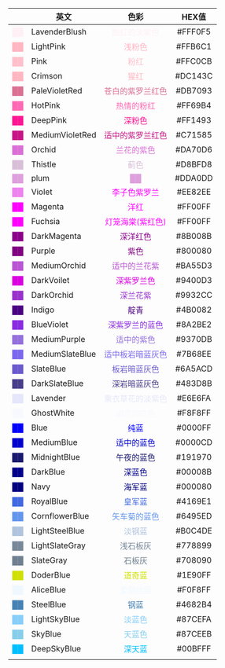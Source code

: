 
|                                         | 英文              |                      色彩                      |  HEX值   |
| --------------------------------------: | --------------- | :------------------------------------------: | :-----: |
|   <font color=LavenderBlush> ██ </font> | LavenderBlush   |   <font color=LavenderBlush> 脸红的淡紫色</font>   | #FFF0F5 |
|       <font color=LightPink> ██ </font> | LightPink       |       <font color=LightPink>浅粉色</font>       | #FFB6C1 |
|            <font color=Pink> ██ </font> | Pink            |          <font color=Pink>粉红</font>          | #FFC0CB |
|       <font color=LightPink> ██ </font> | Crimson         |       <font color=LightPink>猩红 </font>       | #DC143C |
|   <font color=PaleVioletRed> ██ </font> | PaleVioletRed   |  <font color=PaleVioletRed>苍白的紫罗兰红色</font>   | #DB7093 |
|         <font color=HotPink> ██ </font> | HotPink         |       <font color=HotPink>热情的粉红</font>       | #FF69B4 |
|        <font color=DeepPink> ██ </font> | DeepPink        |       <font color=DeepPink>深粉色 </font>       | #FF1493 |
| <font color=MediumVioletRed> ██ </font> | MediumVioletRed | <font color=MediumVioletRed>适中的紫罗兰红色</font>  | #C71585 |
|          <font color=Orchid> ██ </font> | Orchid          |       <font color=Orchid>兰花的紫色</font>        | #DA70D6 |
|         <font color=Thistle> ██ </font> | Thistle         |        <font color=Thistle>蓟色</font>         | #D8BFD8 |
|            <font color=plum> ██ </font> | plum            |         <font color=plum> ██ </font>         | #DDA0DD |
|          <font color=Violet> ██ </font> | Violet          |      <font color=Magenta> 李子色紫罗兰</font>      | #EE82EE |
|         <font color=Magenta> ██ </font> | Magenta         |        <font color=Magenta>洋红</font>         | #FF00FF |
|         <font color=Fuchsia> ██ </font> | Fuchsia         |    <font color=Fuchsia>灯笼海棠(紫红色) </font>     | #FF00FF |
|     <font color=DarkMagenta> ██ </font> | DarkMagenta     |     <font color=DarkMagenta>深洋红色 </font>     | #8B008B |
|          <font color=Purple> ██ </font> | Purple          |        <font color=Purple>紫色 </font>         | #800080 |
|    <font color=MediumOrchid> ██ </font> | MediumOrchid    |   <font color=MediumOrchid>适中的兰花紫 </font>    | #BA55D3 |
|      <font color=DarkVoilet> ██ </font> | DarkVoilet      |    <font color=DarkVoilet> 深紫罗兰色 </font>     | #9400D3 |
|      <font color=DarkOrchid> ██ </font> | DarkOrchid      |     <font color=DarkOrchid>深兰花紫 </font>      | #9932CC |
|          <font color=Indigo> ██ </font> | Indigo          |        <font color=Indigo> 靛青 </font>        | #4B0082 |
|      <font color=BlueViolet> ██ </font> | BlueViolet      |   <font color=BlueViolet> 深紫罗兰的蓝色 </font>    | #8A2BE2 |
|    <font color=MediumPurple> ██ </font> | MediumPurple    |    <font color=MediumPurple>适中的紫色 </font>    | #9370DB |
| <font color=MediumSlateBlue> ██ </font> | MediumSlateBlue | <font color=MediumSlateBlue>适中板岩暗蓝灰色 </font> | #7B68EE |
|       <font color=SlateBlue> ██ </font> | SlateBlue       |    <font color=SlateBlue> 板岩暗蓝灰色 </font>     | #6A5ACD |
|   <font color=DarkSlateBlue> ██ </font> | DarkSlateBlue   |   <font color=DarkSlateBlue>深岩暗蓝灰色 </font>   | #483D8B |
|        <font color=Lavender> ██ </font> | Lavender        |    <font color=Lavender>熏衣草花的淡紫色 </font>     | #E6E6FA |
|      <font color=GhostWhite> ██ </font> | GhostWhite      |    <font color=GhostWhite> 幽灵的白色 </font>     | #F8F8FF |
|            <font color=Blue> ██ </font> | Blue            |         <font color=Blue>纯蓝 </font>          | #0000FF |
|      <font color=MediumBlue> ██ </font> | MediumBlue      |     <font color=MediumBlue>适中的蓝色</font>      | #0000CD |
|    <font color=MidnightBlue> ██ </font> | MidnightBlue    |    <font color=MidnightBlue>午夜的蓝色 </font>    | #191970 |
|        <font color=DarkBlue> ██ </font> | DarkBlue        |       <font color=DarkBlue> 深蓝色</font>       | #00008B |
|            <font color=Navy> ██ </font> | Navy            |        <font color=Navy> 海军蓝 </font>         | #000080 |
|       <font color=RoyalBlue> ██ </font> | RoyalBlue       |      <font color=RoyalBlue> 皇军蓝 </font>      | #4169E1 |
|  <font color=CornflowerBlue> ██ </font> | CornflowerBlue  |  <font color=CornflowerBlue> 矢车菊的蓝色 </font>  | #6495ED |
|  <font color=LightSteelBlue> ██ </font> | LightSteelBlue  |   <font color=LightSteelBlue> 淡钢蓝 </font>    | #B0C4DE |
|  <font color=LightSlateGray> ██ </font> | LightSlateGray  |   <font color=LightSlateGray> 浅石板灰 </font>   | #778899 |
|       <font color=SlateGray> ██ </font> | SlateGray       |      <font color=SlateGray> 石板灰</font>       | #708090 |
|       <font color=DoderBlue> ██ </font> | DoderBlue       |      <font color=DoderBlue>道奇蓝 </font>       | #1E90FF |
|       <font color=AliceBlue> ██ </font> | AliceBlue       |     <font color=AliceBlue> 爱丽丝蓝 </font>      | #F0F8FF |
|       <font color=SteelBlue> ██ </font> | SteelBlue       |      <font color=SteelBlue> 钢蓝 </font>       | #4682B4 |
|    <font color=LightSkyBlue> ██ </font> | LightSkyBlue    |     <font color=LightSkyBlue>淡蓝色 </font>     | #87CEFA |
|         <font color=SkyBlue> ██ </font> | SkyBlue         |       <font color=SkyBlue> 天蓝色</font>        | #87CEEB |
|     <font color=DeepSkyBlue> ██ </font> | DeepSkyBlue     |     <font color=DeepSkyBlue> 深天蓝 </font>     | #00BFFF |
|                                         |                 |                                              |         |


